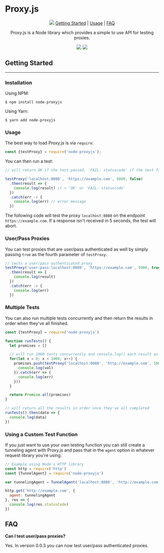 # Proxy.js

<p align="center">
<img src="https://i.imgur.com/6Ne4V1K.png">
<a href="#Installation">Getting Started</a> | 
<a href="#Usage">Usage</a> |
<a href="#FAQ">FAQ</a>
</p>

<p align="center">
Proxy.js is a Node library which provides a simple to use API for testing proxies.
</p>

<p align="center">
<img src="https://img.shields.io/npm/dw/node-proxyjs?style=for-the-badge">
<img src="https://img.shields.io/bundlephobia/min/node-proxyjs?style=for-the-badge">
</p>

## Getting Started
-----

### Installation

Using NPM:
```
$ npm install node-proxyjs
```
Using Yarn:
```
$ yarn add node-proxyjs
```
### Usage

The best way to load Proxy.js is via `require`:
``` js
const {testProxy} = require('node-proxyjs');
```

You can then run a test:
``` js
// will return OK if the test passed, 'FAIL: statuscode' if the test failed with a status code above 300 and Error if the test failed due to an error.

testProxy('localhost:8080', 'https://example.com', 5000, false)
  .then(result => {
    console.log(result) // > 'OK' or 'FAIL: statuscode'
  })
  .catch(err -> {
    console.log(err) // error message
  })
```
The following code will test the proxy `localhost:8080` on the endpoint `https://example.com`. If a response isn't received in 5 seconds, the test will abort.

### User/Pass Proxies
You can test proxies that are user/pass authenticated as well by simply passing `true` as the fourth parameter of `testProxy`.
``` js
// tests a user/pass authenticated proxy
testProxy('user:pass:localhost:8080', 'https://example.com', 5000, true)
  .then(result => {
    console.log(result)
  })
  .catch(err -> {
    console.log(err)
  })
```

### Multiple Tests
You can also run multiple tests concurrently and then return the results in order when they've all finished.
``` js
const {testProxy} = require('node-proxyjs')

function runTests() {
  let promises = []

  // will run 1000 tests concurrently and console.log() each result as it completes
  for(let x = 0; x < 1000; x++) {
    promises.push(testProxy('localhost:8080', 'http://example.com', 5000).then(val => {
      console.log(val)
    }).catch(err => {
      console.log(err)
    }))
  }

  return Promise.all(promises)
}

// will return all the results in order once they've all completed
runTests().then(data => {
  console.log(data)
})
```

### Using a Custom Test Function
If you just want to use your own testing function you can still create a tunneling agent with Proxy.js and pass that in the `agent` option in whatever request library you're using.
``` js
// Example using Node's HTTP library
const http = require('http')
const {TunnelAgent} = require('node-proxyjs')

var tunnelingAgent = TunnelAgent('localhost:8080', 'http://example.com')

http.get('http://example.com', {
  agent: tunnelingAgent
}, res => {
  console.log(res.statusCode)
})
```

## FAQ
**Can I test user/pass proxies?**

Yes. In version 0.0.3 you can now test user/pass authenticated proxies.